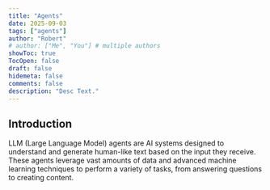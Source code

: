 ```yaml
---
title: "Agents"
date: 2025-09-03
tags: ["agents"]
author: "Robert"
# author: ["Me", "You"] # multiple authors
showToc: true
TocOpen: false
draft: false
hidemeta: false
comments: false
description: "Desc Text."
---
```


## Introduction

LLM (Large Language Model) agents are AI systems designed to understand and generate human-like text based on the input they receive. These agents leverage vast amounts of data and advanced machine learning techniques to perform a variety of tasks, from answering questions to creating content.


